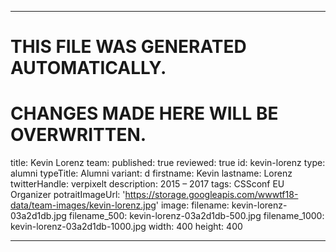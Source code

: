----

# THIS FILE WAS GENERATED AUTOMATICALLY.
# CHANGES MADE HERE WILL BE OVERWRITTEN.

title: Kevin Lorenz
team:
  published: true
  reviewed: true
  id: kevin-lorenz
  type: alumni
  typeTitle: Alumni
  variant: d
  firstname: Kevin
  lastname: Lorenz
  twitterHandle: verpixelt
  description: 2015 – 2017
  tags: CSSconf EU Organizer
  potraitImageUrl: 'https://storage.googleapis.com/wwwtf18-data/team-images/kevin-lorenz.jpg'
  image:
    filename: kevin-lorenz-03a2d1db.jpg
    filename_500: kevin-lorenz-03a2d1db-500.jpg
    filename_1000: kevin-lorenz-03a2d1db-1000.jpg
    width: 400
    height: 400

----

